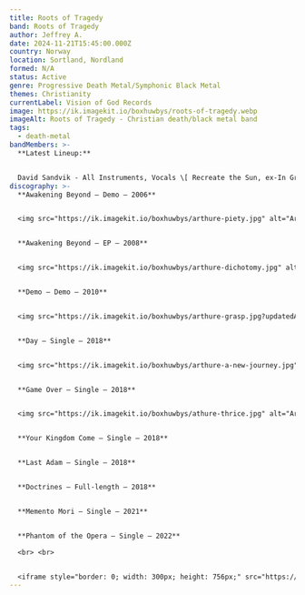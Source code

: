 ```yaml
---
title: Roots of Tragedy
band: Roots of Tragedy
author: Jeffrey A.
date: 2024-11-21T15:45:00.000Z
country: Norway
location: Sortland, Nordland
formed: N/A
status: Active
genre: Progressive Death Metal/Symphonic Black Metal
themes: Christianity
currentLabel: Vision of God Records
image: https://ik.imagekit.io/boxhuwbys/roots-of-tragedy.webp
imageAlt: Roots of Tragedy - Christian death/black metal band
tags:
  - death-metal
bandMembers: >-
  **Latest Lineup:**


  David Sandvik - All Instruments, Vocals \[ Recreate the Sun, ex-In Grief, Sons of YHWH, ex-Aspired]
discography: >-
  **Awakening Beyond – Demo – 2006**


  <img src="https://ik.imagekit.io/boxhuwbys/arthure-piety.jpg" alt="Arthure Piety Single cover" style="width:300px; height:auto;">


  **Awakening Beyond – EP – 2008**


  <img src="https://ik.imagekit.io/boxhuwbys/arthure-dichotomy.jpg" alt="Arthure Dichotomy album cover" style="width:300px; height:auto;">


  **Demo – Demo – 2010**


  <img src="https://ik.imagekit.io/boxhuwbys/arthure-grasp.jpg?updatedAt=1731965645470" alt="Arthure Grasp Single cover" style="width:300px; height:auto;">


  **Day – Single – 2018**


  <img src="https://ik.imagekit.io/boxhuwbys/arthure-a-new-journey.jpg" alt="Arthure A New Journey cover" style="width:300px; height:auto;">


  **Game Over – Single – 2018**


  <img src="https://ik.imagekit.io/boxhuwbys/athure-thrice.jpg" alt="Arthure Thrice Single cover" style="width:300px; height:auto;">


  **Your Kingdom Come – Single – 2018**


  **Last Adam – Single – 2018**


  **Doctrines – Full-length – 2018**


  **Memento Mori – Single – 2021**


  **Phantom of the Opera – Single – 2022**

  <br> <br>


  <iframe style="border: 0; width: 300px; height: 756px;" src="https://bandcamp.com/EmbeddedPlayer/album=1695201160/size=large/bgcol=333333/linkcol=0f91ff/transparent=true/" seamless><a href="https://arthureofficial.bandcamp.com/album/dichotomy">Dichotomy by Arthure</a></iframe>
---
```

